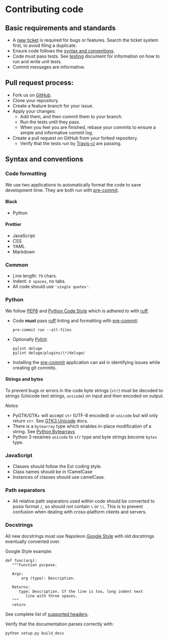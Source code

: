 # Contributing code

## Basic requirements and standards

- A [new ticket](http://dev.deluge-torrent.org/newticket) is required for bugs
  or features. Search the ticket system first, to avoid filing a duplicate.
- Ensure code follows the [syntax and conventions](#syntax-and-conventions).
- Code must pass tests. See [testing](testing.md) document for
  information on how to run and write unit tests.
- Commit messages are informative.

## Pull request process:

- Fork us on [GitHub](https://github.com/deluge-torrent/deluge).
- Clone your repository.
- Create a feature branch for your issue.
- Apply your changes:
  - Add them, and then commit them to your branch.
  - Run the tests until they pass.
  - When you feel you are finished, rebase your commits to ensure a simple
    and informative commit log.
- Create a pull request on GitHub from your forked repository.
  - Verify that the tests run by [Travis-ci](https://travis-ci.org/deluge-torrent/deluge)
    are passing.

## Syntax and conventions

### Code formatting

We use two applications to automatically format the code to save development
time. They are both run with [pre-commit].

#### Black

- Python

#### Prettier

- JavaScript
- CSS
- YAML
- Markdown

### Common

- Line length: `79` chars.
- Indent: `4 spaces`, no tabs.
- All code should use `'single quotes'`.

### Python

We follow [PEP8](http://www.python.org/dev/peps/pep-0008/) and
[Python Code Style](http://docs.python-guide.org/en/latest/writing/style/)
which is adhered to with [ruff].

- Code **must** pass [ruff] linting and formatting with [pre-commit]:

      pre-commit run --all-files

- Optionally [Pylint]:

      pylint deluge
      pylint deluge/plugins/\*/deluge/

- Installing the [pre-commit] application can aid in identifying issues
  while creating git commits.

#### Strings and bytes

To prevent bugs or errors in the code byte strings (`str`) must be decoded to
strings (Unicode text strings, `unicode`) on input and then encoded on output.

_Notes:_

- PyGTK/GTK+ will accept `str` (UTF-8 encoded) or `unicode` but will only return
  `str`. See [GTK3 Unicode] docs.
- There is a `bytearray` type which enables in-place modification of a string.
  See [Python Bytearrays](http://stackoverflow.com/a/9099337/175584)
- Python 3 renames `unicode` to `str` type and byte strings become `bytes` type.

### JavaScript

- Classes should follow the Ext coding style.
- Class names should be in !CamelCase
- Instances of classes should use camelCase.

### Path separators

- All relative path separators used within code should be converted to posix
  format `/`, so should not contain `\` or `\\`. This is to prevent confusion
  when dealing with cross-platform clients and servers.

### Docstrings

All new docstrings must use Napoleon
[Google Style](http://www.sphinx-doc.org/en/stable/ext/napoleon.html)
with old docstrings eventually converted over.

Google Style example:

    def func(arg):
       """Function purpose.

       Args:
           arg (type): Description.

       Returns:
          type: Description. If the line is too, long indent next
             line with three spaces.
       """
       return

See complete list of [supported headers][napoleon sections].

Verify that the documentation parses correctly with:

    python setup.py build_docs

[pre-commit]: http://pre-commit.com/
[ruff]: https://docs.astral.sh/ruff/
[pylint]: http://www.pylint.org/
[gtk3 unicode]: http://python-gtk-3-tutorial.readthedocs.org/en/latest/unicode.html
[napoleon sections]: http://www.sphinx-doc.org/en/master/usage/extensions/napoleon.html#docstring-sections
